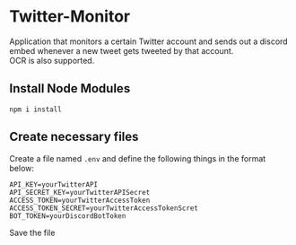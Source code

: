 # Twitter-Monitor

Application that monitors a certain Twitter account and sends out a discord embed whenever a new tweet gets tweeted by that account.<br>
OCR is also supported.

## Install Node Modules
```
npm i install
```
## Create necessary files
Create a file named `.env` and define the following things in the format below:
```
API_KEY=yourTwitterAPI
API_SECRET_KEY=yourTwitterAPISecret
ACCESS_TOKEN=yourTwitterAccessToken
ACCESS_TOKEN_SECRET=yourTwitterAccessTokenScret
BOT_TOKEN=yourDiscordBotToken
```
Save the file
